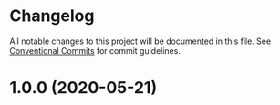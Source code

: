 # Changelog

All notable changes to this project will be documented in this file. See
[Conventional Commits](https://conventionalcommits.org) for commit guidelines.

# 1.0.0 (2020-05-21)
